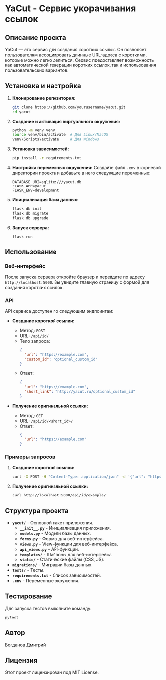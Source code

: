 # YaCut - Сервис укорачивания ссылок

## Описание проекта

YaCut — это сервис для создания коротких ссылок. Он позволяет пользователям ассоциировать длинные URL-адреса с короткими, которые можно легко делиться. Сервис предоставляет возможность как автоматической генерации коротких ссылок, так и использования пользовательских вариантов.

## Установка и настройка

1. **Клонирование репозитория:**
   ```bash
   git clone https://github.com/yourusername/yacut.git
   cd yacut
   ```

2. **Создание и активация виртуального окружения:**
   ```bash
   python -m venv venv
   source venv/bin/activate  # Для Linux/MacOS
   venv\Scripts\activate     # Для Windows
   ```

3. **Установка зависимостей:**
   ```bash
   pip install -r requirements.txt
   ```

4. **Настройка переменных окружения:**
   Создайте файл `.env` в корневой директории проекта и добавьте в него следующие переменные:
   ```env
   DATABASE_URI=sqlite:///yacut.db
   FLASK_APP=yacut
   FLASK_ENV=development
   ```

5. **Инициализация базы данных:**
   ```bash
   flask db init
   flask db migrate
   flask db upgrade
   ```

6. **Запуск сервера:**
   ```bash
   flask run
   ```

## Использование

### Веб-интерфейс

После запуска сервера откройте браузер и перейдите по адресу `http://localhost:5000`. Вы увидите главную страницу с формой для создания коротких ссылок.

### API

API сервиса доступен по следующим эндпоинтам:

- **Создание короткой ссылки:**
  - Метод: `POST`
  - URL: `/api/id/`
  - Тело запроса:
    ```json
    {
      "url": "https://example.com",
      "custom_id": "optional_custom_id"
    }
    ```
  - Ответ:
    ```json
    {
      "url": "https://example.com",
      "short_link": "http://yacut.ru/optional_custom_id"
    }
    ```

- **Получение оригинальной ссылки:**
  - Метод: `GET`
  - URL: `/api/id/<short_id>/`
  - Ответ:
    ```json
    {
      "url": "https://example.com"
    }
    ```

### Примеры запросов

1. **Создание короткой ссылки:**
   ```bash
   curl -X POST -H "Content-Type: application/json" -d '{"url": "https://example.com", "custom_id": "example"}' http://localhost:5000/api/id/
   ```

2. **Получение оригинальной ссылки:**
   ```bash
   curl http://localhost:5000/api/id/example/
   ```

## Структура проекта

- **`yacut/`** - Основной пакет приложения.
  - **`__init__.py`** - Инициализация приложения.
  - **`models.py`** - Модели базы данных.
  - **`forms.py`** - Формы для веб-интерфейса.
  - **`views.py`** - View-функции для веб-интерфейса.
  - **`api_views.py`** - API-функции.
  - **`templates/`** - Шаблоны для веб-интерфейса.
  - **`static/`** - Статические файлы (CSS, JS).
- **`migrations/`** - Миграции базы данных.
- **`tests/`** - Тесты.
- **`requirements.txt`** - Список зависимостей.
- **`.env`** - Переменные окружения.

## Тестирование

Для запуска тестов выполните команду:
```bash
pytest
```

## Автор

Богданов Дмитрий

## Лицензия

Этот проект лицензирован под MIT License.